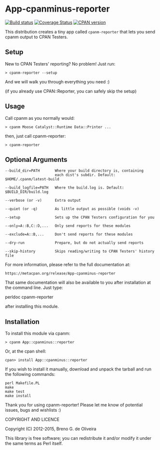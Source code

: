 App-cpanminus-reporter
======================

[![Build status](https://api.travis-ci.org/garu/App-cpanminus-reporter.png)](https://api.travis-ci.org/garu/App-cpanminus-reporter.png)
[![Coverage Status](https://coveralls.io/repos/garu/App-cpanminus-reporter/badge.png)](https://coveralls.io/r/garu/App-cpanminus-reporter)
[![CPAN version](https://badge.fury.io/pl/App-cpanminus-reporter.png)](http://badge.fury.io/pl/App-cpanminus-reporter)


This distribution creates a tiny app called `cpanm-reporter` that lets
you send cpanm output to CPAN Testers.

Setup
-----

New to CPAN Testers' reporting? No problem! Just run:

    > cpanm-reporter --setup

And we will walk you through everything you need :)

(if you already use CPAN::Reporter, you can safely skip the setup)

Usage
-----

Call cpanm as you normally would:

    > cpanm Moose Catalyst::Runtime Data::Printer ...

then, just call cpanm-reporter:

    > cpanm-reporter


Optional Arguments
------------------

    --build_dir=PATH       Where your build directory is, containing
                           each dist's subdir. Default: $HOME/.cpanm/latest-build

    --build_logfile=PATH   Where the build.log is. Default: $BUILD_DIR/build.log

    --verbose (or -v)      Extra output

    --quiet (or -q)        As little output as possible (voids -v)

    --setup                Sets up the CPAN Testers configuration for you

    --only=A::B,C::D,...   Only send reports for these modules

    --exclude=A::B,...     Don't send reports for these modules

    --dry-run              Prepare, but do not actually send reports

    --skip-history         Skips reading/writing to CPAN Testers' history file


For more information, please refer to the full documentation at:

    https://metacpan.org/release/App-cpanminus-reporter

That same documentation will also be available to you after installation
at the command line. Just type:

   perldoc cpanm-reporter

after installing this module.

Installation
------------

To install this module via cpanm:

    > cpanm App::cpanminus::reporter

Or, at the cpan shell:

    cpan> install App::cpanminus::reporter

If you wish to install it manually, download and unpack the tarball and
run the following commands:

	perl Makefile.PL
	make
	make test
	make install


Thank you for using cpanm-reporter! Please let me know of potential
issues, bugs and wishlists :)


COPYRIGHT AND LICENCE

Copyright (C) 2012-2015, Breno G. de Oliveira

This library is free software; you can redistribute it and/or modify
it under the same terms as Perl itself.
